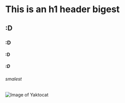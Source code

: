 # This is an h1 header bigest
## :D
### :D
#### :D
##### :D
###### smalest

![Image of Yaktocat](https://octodex.github.com/images/yaktocat.png)
